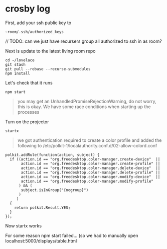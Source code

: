 # crosby log

First, add your ssh public key to

    ~room/.ssh/authorized_keys

// TODO: can we just have recursers group all authorized to ssh in as room?

Next is update to the latest living room repo

    cd ~/lovelace
    git stash
    git pull --rebase --recurse-submodules
    npm install

Let's check that it runs

    npm start

> you may get an UnhandledPromiseRejectionWarning, do not worry, this is okay.
> We have some race conditions when starting up the processes

Turn on the projector


    startx

> we got authentication required to create a color profile
> and added the following to /etc/polkit-1/localauthority.conf.d/02-allow-colord.conf

    polkit.addRule(function(action, subject) {
      if ((action.id == "org.freedesktop.color-manager.create-device"  ||
           action.id == "org.freedesktop.color-manager.create-profile" ||
           action.id == "org.freedesktop.color-manager.delete-device"  ||
           action.id == "org.freedesktop.color-manager.delete-profile" ||
           action.id == "org.freedesktop.color-manager.modify-device"  ||
           action.id == "org.freedesktop.color-manager.modify-profile"
          ) && (
           subject.isInGroup("{nogroup}")
          )
         )
      {
        return polkit.Result.YES;
      }
    });

Now startx works

For some reason npm start failed... (so we had to manually open localhost:5000/displays/table.html
